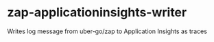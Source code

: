 # zap-applicationinsights-writer
Writes log message from uber-go/zap to Application Insights as traces
